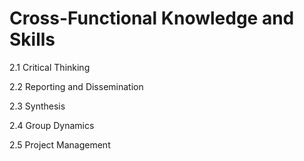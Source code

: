 # Cross-Functional Knowledge and Skills

2.1 Critical Thinking

2.2 Reporting and Dissemination

2.3 Synthesis

2.4 Group Dynamics

2.5 Project Management
